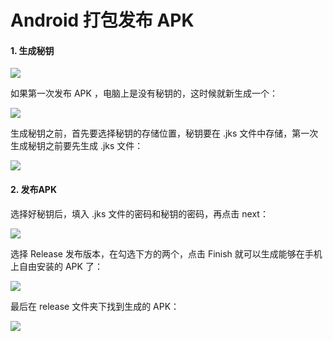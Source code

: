 # Android 打包发布 APK

#### 1. 生成秘钥

![](https://gitee.com/zhang-jianhua1/blogimage/raw/master/img/20211028103858.png)

如果第一次发布 APK ，电脑上是没有秘钥的，这时候就新生成一个：

![](https://gitee.com/zhang-jianhua1/blogimage/raw/master/img/20211028103927.png)

生成秘钥之前，首先要选择秘钥的存储位置，秘钥要在 .jks 文件中存储，第一次生成秘钥之前要先生成 .jks 文件：

![](https://gitee.com/zhang-jianhua1/blogimage/raw/master/img/20211028104053.png)

#### 2. 发布APK

选择好秘钥后，填入 .jks 文件的密码和秘钥的密码，再点击 next：

![](https://gitee.com/zhang-jianhua1/blogimage/raw/master/img/20211028104458.png)

选择 Release 发布版本，在勾选下方的两个，点击 Finish 就可以生成能够在手机上自由安装的 APK 了：

![](https://gitee.com/zhang-jianhua1/blogimage/raw/master/img/20211028104610.png)

最后在 release 文件夹下找到生成的 APK：

![](https://gitee.com/zhang-jianhua1/blogimage/raw/master/img/20211028110324.png)